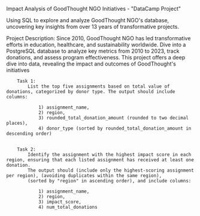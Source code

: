Impact Analysis of GoodThought NGO Initiatives - "DataCamp Project"

Using SQL to explore and analyze GoodThought NGO's database, uncovering key insights from over 13 years of transformative projects.

Project Description:
	Since 2010, GoodThought NGO has led transformative efforts in education, healthcare, and sustainability worldwide. 
	Dive into a PostgreSQL database to analyze key metrics from 2010 to 2023, track donations, and assess program effectiveness. 
	This project offers a deep dive into data, revealing the impact and outcomes of GoodThought's initiatives

		Task 1:
			List the top five assignments based on total value of donations, categorized by donor type. The output should include columns:
			
				1) assignment_name, 
				2) region, 
				3) rounded_total_donation_amount (rounded to two decimal places),
				4) donor_type (sorted by rounded_total_donation_amount in descending order)
				
				
		Task 2:
			Identify the assignment with the highest impact score in each region, ensuring that each listed assignment has received at least one donation. 
			The output should (include only the highest-scoring assignment per region), (avoiding duplicates within the same region),
			(sorted by "region" in ascending order), and include columns:
			
				1) assignment_name, 
				2) region, 
				3) impact_score, 
				4) num_total_donations
